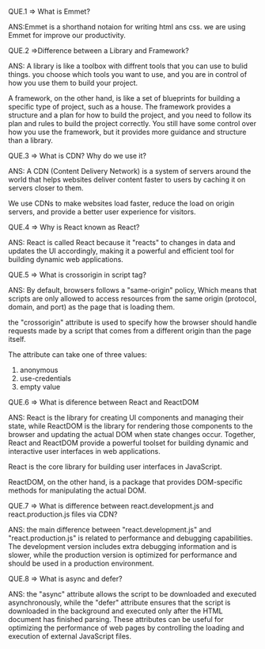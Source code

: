 QUE.1 => What is Emmet?

ANS:Emmet is a shorthand notaion for writing html ans css. we are using Emmet for improve our productivity.

<!-- ******************************************************************************* -->

QUE.2 =>Difference between a Library and Framework?

ANS:
A library is like a toolbox with diffrent tools that you can use to bulid things. you choose which tools you want to use, and you are in control of how you use them to build your project.

A framework, on the other hand, is like a set of blueprints for building a specific type of project, such as a house. The framework provides a structure and a plan for how to build the project, and you need to follow its plan and rules to build the project correctly. You still have some control over how you use the framework, but it provides more guidance and structure than a library.

<!-- ******************************************************************************* -->

QUE.3 => What is CDN? Why do we use it?

ANS:
A CDN (Content Delivery Network) is a system of servers around the world that helps websites deliver content faster to users by caching it on servers closer to them.

We use CDNs to make websites load faster, reduce the load on origin servers, and provide a better user experience for visitors.

<!-- ********************************************************************************* -->

QUE.4 => Why is React known as React?

ANS:
React is called React because it "reacts" to changes in data and updates the UI accordingly, making it a powerful and efficient tool for building dynamic web applications.

<!-- ********************************************************************************* -->

QUE.5 => What is crossorigin in script tag?

ANS:
By default, browsers follows a "same-origin" policy, Which means that scripts are only allowed to access resources from the same origin (protocol, domain, and port) as the page that is loading them.

the "crossorigin" attribute is used to specify how the browser should handle requests made by a script that comes from a different origin than the page itself.

The attribute can take one of three values:

1. anonymous
2. use-credentials
3. empty value

<!-- ********************************************************************************* -->

QUE.6 => What is diference between React and ReactDOM

ANS:
React is the library for creating UI components and managing their state, while ReactDOM is the library for rendering those components to the browser and updating the actual DOM when state changes occur. Together, React and ReactDOM provide a powerful toolset for building dynamic and interactive user interfaces in web applications.

React is the core library for building user interfaces in JavaScript.

ReactDOM, on the other hand, is a package that provides DOM-specific methods for manipulating the actual DOM.

<!-- ********************************************************************************* -->

QUE.7 => What is difference between react.development.js and react.production.js files via CDN?

ANS:
the main difference between "react.development.js" and "react.production.js" is related to performance and debugging capabilities. The development version includes extra debugging information and is slower, while the production version is optimized for performance and should be used in a production environment.

<!-- ********************************************************************************* -->

QUE.8 => What is async and defer?

ANS:
the "async" attribute allows the script to be downloaded and executed asynchronously, while the "defer" attribute
ensures that the script is downloaded in the background and executed only after the HTML document has finished parsing. These attributes can be useful for optimizing the performance of web pages by controlling the loading and execution of external JavaScript files.
